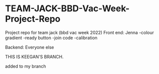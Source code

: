# TEAM-JACK-BBD-Vac-Week-Project-Repo
 Project repo for team jack (bbd vac week 2022)
Front end:
 Jenna
 -colour gradient
 -ready button
 -join code
 -calibration
 
 
Backend:
Everyone else


THIS IS KEEGAN'S BRANCH.


added to my branch
